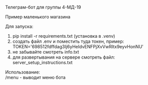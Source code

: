 Телеграм-бот для группы 4-МД-19

Пример маленького магазина

Для запуска:
1) pip install -r requirements.txt (установка в .venv)
2) создать файл .env и поместить туда токен, пример:
TOKEN='698512fdffdag3Ij6yHeIdvENFPjXvVwRItx9eyvHonNU'
3) не забывайте смотреть info.txt
4) для развертывания на сервере смотреть файл:\
server_setup_instructions.txt

Использование: \
/menu - выводит меню бота
